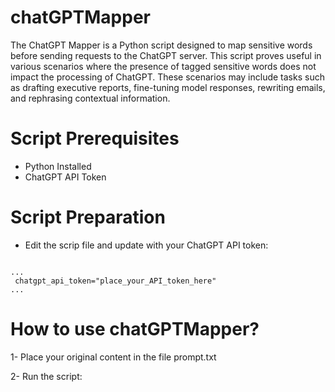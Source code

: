 # chatGPTMapper

The ChatGPT Mapper is a Python script designed to map sensitive words before sending requests to the ChatGPT server. This script proves useful in various scenarios where the presence of tagged sensitive words does not impact the processing of ChatGPT. These scenarios may include tasks such as drafting executive reports, fine-tuning model responses, rewriting emails, and rephrasing contextual information.

# Script Prerequisites

- Python Installed
- ChatGPT API Token

# Script Preparation
- Edit the scrip file and update with your ChatGPT API token:

```

...
 chatgpt_api_token="place_your_API_token_here"
... 

```


# How to use chatGPTMapper?

1- Place your original content in the file prompt.txt

2- Run the script: 
